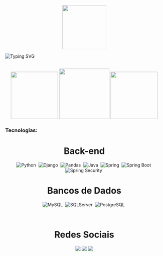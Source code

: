 <div align = "center">
  <a href="https://github.com/yLu4n">
    <img height = "140px" src = "https://user-images.githubusercontent.com/92947069/183311882-d6cec5b0-18e8-48cf-a551-098f295fbce5.gif">
  </a>
</div>

![Typing SVG](https://readme-typing-svg.herokuapp.com?font=Fira+Code&weight=300&size=50&duration=4000&pause=1000&color=1E90FF&center=true&vCenter=true&random=false&width=1000&lines=Oi%2C+meu+nome+é+Luan+Borges;Tenho+20+anos;e+sou+Engenheiro+de+Software)
<br/>
<br/>

<div align= "center">
  <img height="150em" src="https://github-readme-stats.vercel.app/api?username=yLu4n&show_icons=true&theme=dracula">
<img height="160em" src="https://github-readme-streak-stats.herokuapp.com/?user=yLu4n&stroke=ffffff&background=171717&ring=3382ed&fire=3382ed&currStreakNum=ffffff&currStreakLabel=3382ed&sideNums=ffffff&sideLabels=ffffff&dates=ffffff&hide_border=true"/>
  <img height="150em" src="https://github-readme-stats.vercel.app/api/top-langs/?username=yLu4n&layout=compact&theme=dracula">
</div>

### Tecnologias:


<h1 align= "center"> 
  Back-end 
</h1>
<div align= "center">
  
  ![Python](https://img.shields.io/badge/Python-3776AB.svg?style=for-the-badge&logo=Python&logoColor=white)&nbsp;
  ![Django](https://img.shields.io/badge/Django-092E20.svg?style=for-the-badge&logo=Django&logoColor=white)&nbsp;
  ![Pandas](https://img.shields.io/badge/pandas-150458.svg?style=for-the-badge&logo=pandas&logoColor=white)&nbsp;
  ![Java](https://img.shields.io/badge/Java-ED8B00?style=for-the-badge&logo=openjdk&logoColor=white)&nbsp;
  ![Spring](https://img.shields.io/badge/Spring-6DB33F.svg?style=for-the-badge&logo=Spring&logoColor=white)&nbsp;
  ![Spring Boot](https://img.shields.io/badge/Spring%20Boot-6DB33F.svg?style=for-the-badge&logo=Spring-Boot&logoColor=white)&nbsp;
  ![Spring Security](https://img.shields.io/badge/Spring%20Security-6DB33F.svg?style=for-the-badge&logo=Spring-Security&logoColor=white)&nbsp;
  
</div>

  <h1 align= "center"> Bancos de Dados </h1>

<div align= "center">
  
  ![MySQL](https://img.shields.io/badge/MySQL-00000F?style=for-the-badge&logo=mysql&logoColor=white)&nbsp;
  ![SQLServer](https://img.shields.io/badge/Microsoft_SQL_Server-CC2927?style=for-the-badge&logo=microsoft-sql-server&logoColor=white)&nbsp;
  ![PostgreSQL](https://img.shields.io/badge/PostgreSQL-4169E1.svg?style=for-the-badge&logo=PostgreSQL&logoColor=white)&nbsp;
  
</div>

</br>

<h1 align= "center"> Redes Sociais </h1>
<div align="center">
  <a href="https://www.instagram.com/ylu4n___/" target="_blank"><img src="https://img.shields.io/badge/-Instagram-%23E4405F?style=for-the-badge&logo=instagram&logoColor=white" target="_blank"></a>
  <a href="https://www.linkedin.com/in/luan-victor-borges/" target="_blank"><img src="https://img.shields.io/badge/-LinkedIn-%230077B5?style=for-the-badge&logo=linkedin&logoColor=white" target="_blank"></a> 
  <a href="mailto:tagots09@gmail.com"><img src="https://img.shields.io/badge/-Gmail-%23333?style=for-the-badge&logo=gmail&logoColor=white" target="_blank"></a>
</div>
